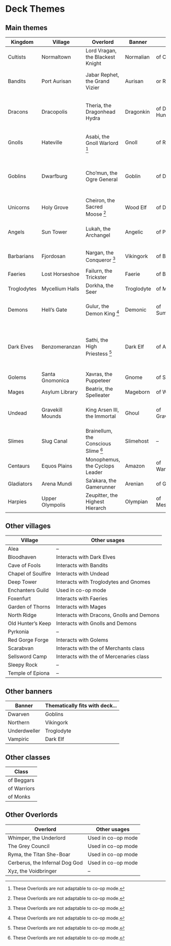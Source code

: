 # Deck Themes

## Main themes

| Kingdom     | Village          | Overlord                             | Banner     | Class             | Theme                                                      |
|-------------|------------------|--------------------------------------|------------|-------------------|------------------------------------------------------------|
| Cultists    | Normaltown       | Lord Vragan, the Blackest Knight     | Normalian  | of Cultists       | Giving wounds to other players                             |
| Bandits     | Port Aurisan     | Jabar Rephet, the Grand Vizier       | Aurisan    | or Rogues         | Gaining crystals, stealing crystals                        |
| Dracons     | Dracopolis       | Theria, the Dragonhead Hydra         | Dragonkin  | of Dragon Hunters | Dragons, attack power loss, defense power loss             |
| Gnolls      | Hateville        | Asabi, the Gnoll Warlord [^1]        | Gnoll      | of Rangers        | Having monsters and monster discarding                     |
| Goblins     | Dwarfburg        | Cho’mun, the Ogre General            | Goblin     | of Defenders      | Defense power, strong and wide monster attacks             |
| Unicorns    | Holy Grove       | Cheiron, the Sacred Moose [^1]       | Wood Elf   | of Druids         | Healing                                                    |
| Angels      | Sun Tower        | Lukah, the Archangel                 | Angelic    | of Paladins       | Taking damage, healing other players                       |
| Barbarians  | Fjordosan        | Nargan, the Conqueror [^1]           | Vikingork  | of Barbarians     | Attack power, defense loss                                 |
| Faeries     | Lost Horseshoe   | Failurn, the Trickster               | Faerie     | of Bards          | Giving to other players                                    |
| Troglodytes | Mycellium Halls  | Dorkha, the Seer                     | Troglodyte | of Miners         | Burying and unburying                                      |
| Demons      | Hell’s Gate      | Gulur, the Demon King [^1]           | Demonic    | of Summoners      | Penalty points, monster giving                             |
| Dark Elves  | Benzomeranzan    | Sathi, the High Priestess [^1]       | Dark Elf   | of Assassins      | Dealing damage to others, becoming stronger through wounds |
| Golems      | Santa Gnomonica  | Xavras, the Puppeteer                | Gnome      | of Smiths         | Items, burying                                             |
| Mages       | Asylum Library   | Beatrix, the Spelleater              | Mageborn   | of Wizards        | Enchantment manipulation                                   |
| Undead      | Gravekill Mounds | King Arsen III, the Immortal         | Ghoul      | of Gravediggers   | Graveyard interaction, undead icons                        |
| Slimes      | Slug Canal       | Brainellum, the Conscious Slime [^1] | Slimehost  | –                 | Slime icons, increasing difficulty                         |
| Centaurs    | Equos Plains     | Monophemus, the Cyclops Leader       | Amazon     | of Wanderers      | Journey distance dependency                                |
| Gladiators  | Arena Mundi      | Sa’akara, the Gamerunner             | Arenian    | of Gladiators     | Dueling and attacking                                      |
| Harpies     | Upper Olympolis  | Zeupitter, the Highest Hierarch      | Olympian   | of Messengers     | Speed                                                      |

[^1]: These Overlords are not adaptable to co-op mode.

## Other villages

| Village            | Other usages                              |
|--------------------|-------------------------------------------|
| Alea               | –                                         |
| Bloodhaven         | Interacts with Dark Elves                 |
| Cave of Fools      | Interacts with Bandits                    |
| Chapel of Soulfire | Interacts with Undead                     |
| Deep Tower         | Interacts with Troglodytes and Gnomes     |
| Enchanters Guild   | Used in co-op mode                        |
| Foxenfurt          | Interacts with Faeries                    |
| Garden of Thorns   | Interacts with Mages                      |
| North Ridge        | Interacts with Dracons, Gnolls and Demons |
| Old Hunter’s Keep  | Interacts with Gnolls and Demons          |
| Pyrkonia           | –                                         |
| Red Gorge Forge    | Interacts with Golems                     |
| Scarabvan          | Interacts with the of Merchants class     |
| Sellsword Camp     | Interacts with the of Mercenaries class   |
| Sleepy Rock        | –                                         |
| Temple of Epiona   | –                                         |

## Other banners

| Banner       | Thematically fits with deck... |
|--------------|--------------------------------|
| Dwarven      | Goblins                        |
| Northern     | Vikingork                      |
| Underdweller | Troglodyte                     |
| Vampiric     | Dark Elf                       |

## Other classes

| Class       |
|-------------|
| of Beggars  |
| of Warriors |
| of Monks    |

## Other Overlords

| Overlord                       | Other usages       |
|--------------------------------|--------------------|
| Whimper, the Underlord         | Used in co-op mode |
| The Grey Council               | Used in co-op mode |
| Ryma, the Titan She-Boar       | Used in co-op mode |
| Cerberus, the Infernal Dog God | Used in co-op mode |
| Xyz, the Voidbringer           | –                  |
